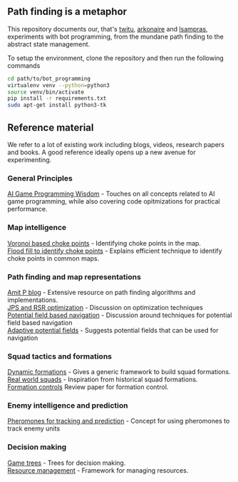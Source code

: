 ## Path finding is a metaphor
This repository documents our, that's [twitu](https://github.com/twitu), [arkonaire](https://github.com/arkonaire) and [lsampras](https://github.com/lsampras), experiments with bot programming, from the mundane path finding to the abstract state management.

To setup the environment, clone the repository and then run the following commands
```bash
cd path/to/bot_programming
virtualenv venv --python=python3
source venv/bin/activate
pip install -r requirements.txt
sudo apt-get install python3-tk
```

## Reference material
We refer to a lot of existing work including blogs, videos, research papers and books. A good reference ideally opens up a new avenue for experimenting.

### General Principles
[AI Game Programming Wisdom](https://drive.google.com/open?id=1zQ0Cm7DoT7rmo8Y9w4P0LAWYKY9HXZq9) - Touches on all concepts related to AI game programming, while also covering code opitmizations for practical performance.

### Map intelligence
[Voronoi based choke points](https://drive.google.com/open?id=1Tf41Yi77pA7Neay5EWu_PJChCow1l0Gw) - Identifying choke points in the map.  
[Flood fill to identify choke points](https://drive.google.com/open?id=1Gt7yd1y8lKUhlhV54y9M6b5ApfZSC6Pt) - Explains efficient technique to identify choke points in common maps.  

### Path finding and map representations
[Amit P blog](http://theory.stanford.edu/~amitp/GameProgramming/) - Extensive resource on path finding algorithms and implementations.  
[JPS and RSR optimization](https://harablog.wordpress.com/2011/08/26/fast-pathfinding-via-symmetry-breaking/) - Discussion on optimization techniques  
[Potential field based navigation](https://drive.google.com/open?id=1lW9zldi-tU46gca_OQ2OBeeFpWjJh0VB) - Discussion around techniques for potential field based navigation  
[Adaptive potential fields](https://drive.google.com/open?id=1I5ZZJJPl0h8WRBpAk9--KQUMNkdMPlbN) - Suggests potential fields that can be used for navigation  

### Squad tactics and formations
[Dynamic formations](https://drive.google.com/open?id=1aSlsK2X3IXli16IOhduAAX-XkciGpLYP) - Gives a generic framework to build squad formations.  
[Real world squads](https://youtu.be/-rKRt5zVZgw) - Inspiration from historical squad formations.  
[Formation controls](https://www.mdpi.com/2218-6581/7/4/67/htm) Review paper for formation control.  

### Enemy intelligence and prediction
[Pheromones for tracking and prediction](https://drive.google.com/open?id=1ykFoo6yHyXDLIp0Uf3Quu2GSBWiZJ31r) - Concept for using pheromones to track enemy units

### Decision making
[Game trees](https://drive.google.com/open?id=1ZEjRgJ6d2dAKhxyUgO6T58KRATf_4zNy) - Trees for decision making.  
[Resource management](https://drive.google.com/open?id=159NNyEcaQbe9by84EiogYNMinCOJuhPW) - Framework for managing resources.  

